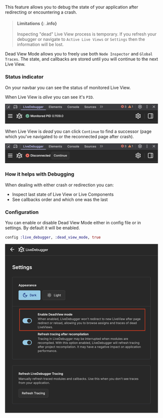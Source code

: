 This feature allows you to debug the state of your application after redirecting or encountering a crash.

> #### Limitations {: .info}
>
> Inspecting "dead" Live View process is temporary. If you refresh your debugger or navigate to `Active Live Views` or `Settings` then the information will be lost.

Dead View Mode allows you to freely use both `Node Inspector` and `Global Traces`. The state, and callbacks are stored until you will continue to the next Live View.

### Status indicator

On your navbar you can see the status of monitored Live View.

When Live View is _alive_ you can see it's `PID`.

![Dead View Mode navbar status: Alive](images/dead_view_status_alive.png)

When Live View is _dead_ you can click `Continue` to find a successor (page which you've navigated to or the reconnected page after crash).

![Dead View Mode navbar status: Dead](images/dead_view_status_dead.png)

### How it helps with Debugging

When dealing with either crash or redirection you can:

- Inspect last state of Live View or Live Components
- See callbacks order and which one was the last

### Configuration

You can enable or disable Dead View Mode either in config file or in settings. By default it will be enabled.

```elixir
config :live_debugger, :dead_view_mode, true
```

![Dead View Mode option in settings](images/dead_view_settings.png)
